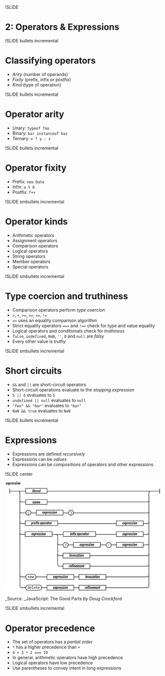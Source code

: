 !SLIDE
# 2: Operators & Expressions

!SLIDE bullets incremental
# Classifying operators

* _Arity_ (number of operands)
* _Fixity_ (prefix, infix or postfix)
* _Kind_ (type of operation)

!SLIDE bullets incremental
# Operator arity

* Unary: `typeof foo`
* Binary: `bar instanceof baz`
* Ternary: `x ? y : z`

!SLIDE bullets incremental
# Operator fixity

* Prefix: `new Date`
* Infix:  `a % b`
* Postfix: `f++`

!SLIDE smbullets incremental
# Operator kinds

* Arithmetic operators
* Assignment operators
* Comparison operators
* Logical operators
* String operators
* Member operators
* Special operators

!SLIDE smbullets incremental
# Type coercion and truthiness

* Comparison operators perform _type coercion_
* `>`, `<`, `>=`, `<=`, `==`, `!=`
* `==` uses an equality comparison algorithm
* Strict equality operators `===` and `!==` check for type and value equality
* Logical operators and conditionals check for _truthiness_
* `false`, `undefined`, `NaN`, `''`, `0` and `null` are _falsy_
* Every other value is _truthy_

!SLIDE smbullets incremental
# Short circuits

* `&&` and `||` are short-circuit operators
* Short-circuit operations evaluate to the _stopping expression_
* `5 || 6` evaluates to `5`
* `undefined || null` evaluates to `null`
* `"foo" && "bar"` evaluates to `"bar"`
* `NaN && true` evaluates to `NaN`

!SLIDE bullets incremental
# Expressions

* Expressions are defined _recursively_
* Expressions can be _values_
* Expressions can be _compositions_ of operators and other expressions

!SLIDE center

![JavaScript syntax diagram for expressions](expressions_syntax_diagram.png)

_Source: _JavaScript: The Good Parts _by Doug Crockford_

!SLIDE smbullets incremental
# Operator precedence

* The set of operators has a _partial order_
* `*` has a higher precedence than `+`
* `4 + 3 * 2 === 10`
* In general, arithmetic operators have high precedence
* Logical operators have low precedence
* Use parentheses to convey intent in long expressions
